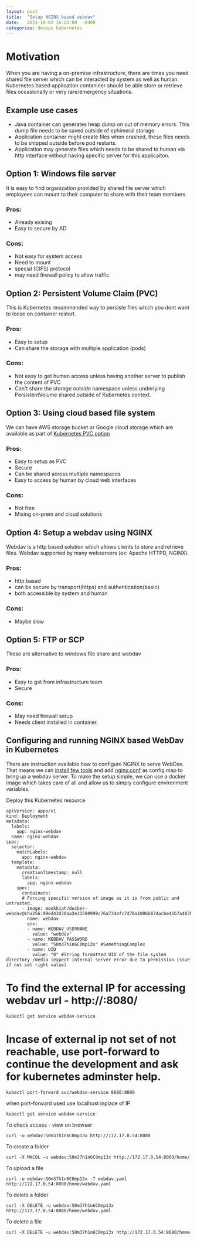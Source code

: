 ```yaml
---
layout: post
title:  "Setup NGINX based webdav"
date:   2021-10-03 16:23:00  -0400
categories: devops kubernetes
---
```


# Motivation
When you are having a on-premise infrastructure, there are times you need shared file server which can be interacted by system as well as human. Kubernetes based application contaniner should be able store or retrieve files occasionally or very rare/emergency situations.

## Example use cases
- Java container can generates heap dump on out of memory errors. This dump file needs to be saved outside of ephimeral storage.
- Application container might create files when crashed, these files needs to be shipped outside before pod restarts.
- Application may generate files which needs to be shared to human via http interface without having specific server for this applicaiton.

## Option 1: Windows file server
It is easy to find organization provided by shared file server which employees can mount to their computer to share with their team members

### Pros:
- Already exising
- Easy to secure by AD
### Cons:
- Not easy for system access
- Need to mount
- special (CIFS) protocol
- may need firewall policy to allow traffic

## Option 2: Persistent Volume Claim (PVC)
This is Kubernetes recommended way to persiste files which you dont want to loose on container restart.
### Pros:
- Easy to setup
- Can share the storage with multiple application (pods)
### Cons:
- Not easy to get human access unless having another server to publish the content of PVC
- Can't share the storage outside namespace unless underlying PersistentVolume shared outside of Kubernetes context.

## Option 3: Using cloud based file system
We can have AWS storage bucket or Google cloud storage which are available as part of [Kubernetes PVC option](https://kubernetes.io/fr/docs/concepts/storage/persistent-volumes/#types-de-volumes-persistants) 

### Pros:
- Easy to setup as PVC
- Secure
- Can be shared across multiple namespaces
- Easy to access by human by cloud web interfaces
### Cons:
- Not free
- Mixing on-prem and cloud solutions

## Option 4: Setup a webdav using NGINX
Webdav is a http based solution which allows clients to store and retrieve files. Webdav supported by many webservers (ex: Apache HTTPD, NGINX). 
### Pros:
- http based
- can be secure by transport(https) and authentication(basic)
- both accessible by system and human
### Cons:
- Maybe slow
## Option 5: FTP or SCP
These are alternative to windows file share and webdav
### Pros:
- Easy to get from infrastructure team
- Secure
### Cons:
- May need firewall setup
- Needs client installed in container.


## Configuring and running NGINX based WebDav in Kubernetes
There are instruction available how to configure NGINX to serve WebDav. That means we can [install few tools](https://github.com/ionelmc/docker-webdav/blob/2272f12310c23d4215264a4519cfb5977356e37d/Dockerfile#L6) and add [nginx.conf](https://github.com/ionelmc/docker-webdav/blob/2272f12310c23d4215264a4519cfb5977356e37d/nginx.conf#L39) as config map to bring up a webdav server. To make the setup simple, we can use a docker image which takes care of all and allow us to simply configure environment variables.

Deploy this Kubernetes resource 
```
apiVersion: apps/v1
kind: Deployment
metadata:
  labels:
    app: nginx-webdav
  name: nginx-webdav
spec:
  selector:
    matchLabels:
      app: nginx-webdav
  template:
    metadata:
      creationTimestamp: null
      labels:
        app: nginx-webdav
    spec:
      containers:
      # Forcing specific version of image as it is from public and untrusted. 
      - image: mookkiah/docker-webdav@sha256:09ed43d30aa2e31590998c76a734efc7470a1086b874acbe4bb7a4839b9fb65e
        name: webdav
        env:
        - name: WEBDAV_USERNAME
          value: "webdav"
        - name: WEBDAV_PASSWORD
          value: "S0m37h1n6C0mp13x" #SomethingComplex
        - name: UID
          value: "0" #String formatted UID of the file system directory /media (expect internal server error due to permission issue if not set right value)

```

# To find the external IP for accessing webdav url - http://<EXTERNAL-IP>:8080/
```
kubectl get service webdav-service
```
# Incase of external ip not set of not reachable, use port-forward to continue the development and ask for kubernetes adminster help.
```
kubectl port-forward svc/webdav-service 8080:8080 
```
when port-forward used use localhost inplace of IP
```
kubectl get service webdav-service
```
To check access - view on browser
```
curl -u webdav:S0m37h1n6C0mp13x http://172.17.0.54:8080
```

To create a folder
```
curl -X MKCOL -u webdav:S0m37h1n6C0mp13x http://172.17.0.54:8080/home/
```
To upload a file
```
curl -u webdav:S0m37h1n6C0mp13x -T webdav.yaml http://172.17.0.54:8080/home/webdav.yaml
```
To delete a folder
```
curl -X DELETE -u webdav:S0m37h1n6C0mp13x http://172.17.0.54:8080/home/webdav.yaml
```
To delete a file 
```
curl -X DELETE -u webdav:S0m37h1n6C0mp13x http://172.17.0.54:8080/home
```


